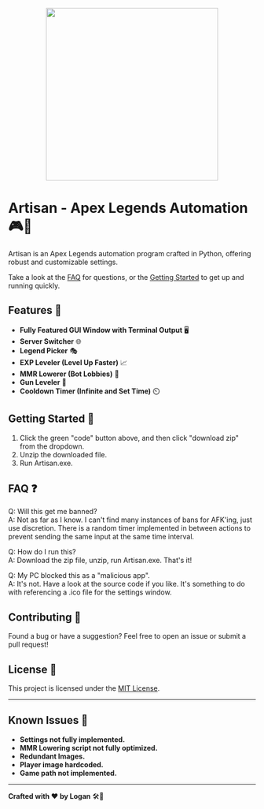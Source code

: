 <p align="center">
  <img width="350" height="350" src="https://static.wikia.nocookie.net/titanfall/images/2/28/ApexPredators_Logo.png/revision/latest?cb=20170705144046">
</p>
<h1>Artisan - Apex Legends Automation 🎮🤖</h1>
<p>Artisan is an Apex Legends automation program crafted in Python, offering robust and customizable settings.</p>
<p>Take a look at the <a href="#faq">FAQ</a> for questions, or the <a href="#getting-started">Getting Started</a> to get up and running quickly.</p>

<h2>Features 🚀</h2>
<ul>
  <li><strong>Fully Featured GUI Window with Terminal Output</strong> 🖥️</li>
  <li><strong>Server Switcher</strong> 🌐</li>
  <li><strong>Legend Picker</strong> 🎭</li>
  <li><strong>EXP Leveler (Level Up Faster)</strong> 📈</li>
  <li><strong>MMR Lowerer (Bot Lobbies)</strong> 🤖</li>
  <li><strong>Gun Leveler</strong> 🔫</li>
  <li><strong>Cooldown Timer (Infinite and Set Time)</strong> ⏲️</li>
</ul>

<h2>Getting Started 🚀</h2>
<ol>
  <li>Click the green "code" button above, and then click "download zip" from the dropdown.</li>
  <li>Unzip the downloaded file.</li>
  <li>Run Artisan.exe.</li>
</ol>

<h2>FAQ ❓</h2>

Q: Will this get me banned?<br>
A: Not as far as I know. I can't find many instances of bans for AFK'ing, just use discretion. There is a random timer implemented in between actions to prevent sending the same input at the same time interval.

Q: How do I run this?<br>
A: Download the zip file, unzip, run Artisan.exe. That's it!

Q: My PC blocked this as a "malicious app".<br>
A: It's not. Have a look at the source code if you like. It's something to do with referencing a .ico file for the settings window.

<h2>Contributing 🤝</h2>
<p>Found a bug or have a suggestion? Feel free to open an issue or submit a pull request!</p>

<h2>License 📝</h2>
<p>This project is licensed under the <a href="LICENSE">MIT License</a>.</p>

<hr>

<h2>Known Issues 🚧</h2>
<ul>
  <li><strong>Settings not fully implemented.</strong></li>
  <li><strong>MMR Lowering script not fully optimized.</strong></li>
  <li><strong>Redundant Images.</strong></li>
  <li><strong>Player image hardcoded.</strong></li>
  <li><strong>Game path not implemented.</strong></li>
</ul>

<hr>

<p><strong>Crafted with ❤️ by Logan</strong> 🛠️🎨</p>

</body>
</html>
